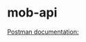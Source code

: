 # mob-api

 [Postman documentation:](https://geochef.postman.co/collections/337090-261ead1d-d96a-430c-9115-ddaa9b0f84dc?version=latest&workspace=d30cece1-ef1e-48f6-8b40-92924ee39eb2)
 
 
[Test api stages]: https://i.imgur.com/amK6eMs.png "Test api stages"
